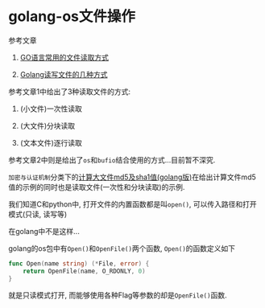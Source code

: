 # golang-os文件操作

参考文章

1. [GO语言常用的文件读取方式](https://www.jb51.net/article/58147.htm)

2. [Golang读写文件的几种方式](https://www.jianshu.com/p/7790ca1bc8f6)

参考文章1中给出了3种读取文件的方式: 

1. (小文件)一次性读取

2. (大文件)分块读取

3. (文本文件)逐行读取

参考文章2中则是给出了`os`和`bufio`结合使用的方式...目前暂不深究.

`加密与认证机制`分类下的[计算大文件md5及sha1值(golang版)]()在给出计算文件md5值的示例的同时也是读取文件(一次性和分块读取)的示例.

我们知道C和python中, 打开文件的内置函数都是叫`open()`, 可以传入路径和打开模式(只读, 读写等)

在golang中不是这样...

golang的os包中有`Open()`和`OpenFile()`两个函数, `Open()`的函数定义如下

```go
func Open(name string) (*File, error) {
	return OpenFile(name, O_RDONLY, 0)
}
```

就是只读模式打开, 而能够使用各种Flag等参数的却是`OpenFile()`函数.